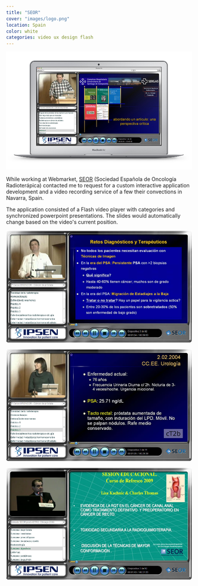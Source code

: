 ```yaml
---
title: "SEOR"
cover: "images/logo.png"
location: Spain
color: white
categories: video ux design flash
---
```


![](./images/1.jpg)

While working at Webmarket, [SEOR](http://www.seor.es/) (Sociedad Española de Oncología Radioterápica) contacted me to request for a custom interactive application development and a video recording service of a few their convections in Navarra, Spain.

The application consisted of a Flash video player with categories and synchronized powerpoint presentations. The slides would automatically change based on the video's current position.

![](./images/2.jpg)

![](./images/3.jpg)

![](./images/4.jpg)
